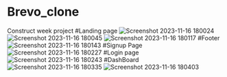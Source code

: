 # Brevo_clone
Construct week project
#Landing page 
![Screenshot 2023-11-16 180024](https://github.com/aman2282003/Brevo_clone/assets/131010086/1d9b7fba-1bf9-4b3d-886d-8a0951021b41)
![Screenshot 2023-11-16 180045](https://github.com/aman2282003/Brevo_clone/assets/131010086/61d87a41-c787-4cbd-8318-186c0dab9e0e)
![Screenshot 2023-11-16 180117](https://github.com/aman2282003/Brevo_clone/assets/131010086/69372fe6-9517-44f9-98e8-ba8022a6f42f)
#Footer
![Screenshot 2023-11-16 180143](https://github.com/aman2282003/Brevo_clone/assets/131010086/f95ca88f-6ef7-4c2b-9f0c-1f02b296639c)
#Signup Page
![Screenshot 2023-11-16 180227](https://github.com/aman2282003/Brevo_clone/assets/131010086/d363f09c-7d52-4d19-be44-03ed0ebf6adb)
#Login page
![Screenshot 2023-11-16 180243](https://github.com/aman2282003/Brevo_clone/assets/131010086/a850f2c6-efe5-4595-a3ec-e3824ea1bc76)
#DashBoard
![Screenshot 2023-11-16 180335](https://github.com/aman2282003/Brevo_clone/assets/131010086/50f1cf2e-7072-4d1e-84fe-dafd461dd5d1)
![Screenshot 2023-11-16 180403](https://github.com/aman2282003/Brevo_clone/assets/131010086/af985861-fc98-4055-a5e0-65ac06bf288a)
